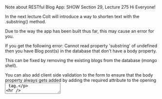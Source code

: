Note about RESTful Blog App: SHOW
Section 29, Lecture 275
Hi Everyone!

In the next lecture Colt will introduce a way to shorten text with the .substring() method.

Due to the way the app has been built thus far, this may cause an error for you.

If you get the following error: Cannot read property 'substring' of undefined then you have Blog post(s) in the database that don't have a body property. 

This can be fixed by removing the existing blogs from the database (mongo shell). 

You can also add client side validation to the form to ensure that the body property always gets added by adding the required attribute to the opening <textarea> tag.

--------
Cheers,
Ian Learn more

 
